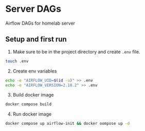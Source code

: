 # Server DAGs

Airflow DAGs for homelab server

## Setup and first run

1. Make sure to be in the project directory and create `.env` file.

```sh
touch .env
```

2. Create env variables

```sh
echo -e "AIRFLOW_UID=$(id -u)" >> .env
echo -e "AIRFLOW_VERSION=2.10.2" >> .env
```

3. Build docker image

```sh
docker compose build
```

4. Run docker image

```sh
docker compose up airflow-init && docker oompose up -d
```

